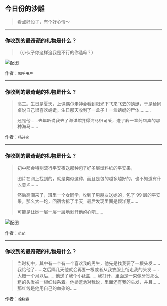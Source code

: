 ## 今日份的沙雕

> 看点好段子，有个好心情～


 
---

### 你收到的最奇葩的礼物是什么？

> （小伙子你这样追我是不行的你造吗？）



![配图](http://pic2.zhimg.com/70/3e89d199549a7aef3e128b76ca589ad9_b.jpg)


作者：`知乎用户`

---

### 你收到的最奇葩的礼物是什么？

> 高三。生日是夏天，上课偶尔走神会看到阳光下飞来飞去的蜻蜓，于是给同桌说自己很喜欢蜻蜓。生日那天收到了一盒子！一盒蜻蜓的尸体………
> 
> 还是他……去年听说我去了海洋馆觉得海马很可爱，送了我一盒药店卖的那种海马……


作者：`杨诗奕`

---

### 你收到的最奇葩的礼物是什么？

> 初中那会特别流行平安夜送那种包了好多层塑料纸的平安果，
> 
> 图片在网上找到的，就是类似这种。而且是包的越多越好的，也不知道有什么意义……
> 
> 然后高潮来了，班里一个女同学，收到了男朋友送她的，包了 99 层的平安果，那么大一坨，回宿舍拆了半天，最后发现里面是颗洋葱……
> 
> 可能是让她一层一层一层地剥开他的心吧……



![配图](http://pic2.zhimg.com/70/4aef204b05504e9285afaa5e1dd97729_b.jpg)


作者：`茫茫`

---

### 你收到的最奇葩的礼物是什么？

> 当时初中，其中有一个有一个喜欢我的男生，他先是找我要了一根头发……我给他了……之后隔几天他就会再要一根或者从我衣服上衔走我的头发……大概一个月以后……他送了我个小纸盒……我打开，里面是一束像牙签那么粗的头发被一根红线系着。他娇羞地对我说，里面还有我的头发，并且……那红线是他用自己的血染的……


作者：`徐树淼`